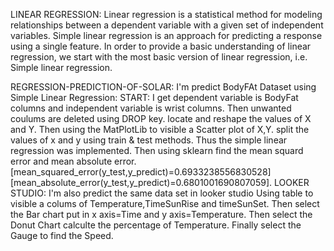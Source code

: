 LINEAR REGRESSION: Linear regression is a statistical method for modeling relationships between a dependent variable with a given set of independent variables.
Simple linear regression is an approach for predicting a response using a single feature. 
In order to provide a basic understanding of linear regression, we start with the most basic version of linear regression, i.e. Simple linear regression.

REGRESSION-PREDICTION-OF-SOLAR:
I'm predict BodyFAt Dataset using Simple Linear Regression: START: I get dependent variable is BodyFat columns and independent variable is wrist columns. 
Then unwanted coulums are deleted using DROP key.
locate and reshape the values of X and Y. Then using the MatPlotLib to visible a Scatter plot of X,Y.
split the values of x and y using train & test methods.
Thus the simple linear regression was implemented.
Then using sklearn find the mean squard error and mean absolute error. [mean_squared_error(y_test,y_predict)=0.6933238556830528] [mean_absolute_error(y_test,y_predict)=0.6801001690807059].
LOOKER STUDIO: I'm also predict the same data set in looker studio Using table to visible a colums of Temperature,TimeSunRise and timeSunSet.
Then select the Bar chart put in x axis=Time and y axis=Temperature. 
Then select the Donut Chart calculte the percentage of Temperature. Finally select the Gauge to find the Speed.

